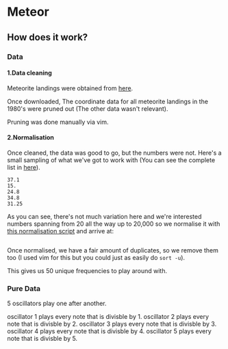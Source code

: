 # Meteor

## How does it work?

### Data

#### 1.Data cleaning

Meteorite landings were obtained from [here](https://datarepository.wolframcloud.com/resources/Meteorite-Landings).

Once downloaded, The coordinate data for all meteorite landings in the 1980's were pruned out (The other data wasn't relevant).

Pruning was done manually via vim.

#### 2.Normalisation

Once cleaned, the data was good to go, but the numbers were not. Here's a small sampling of
what we've got to work with (You can see the complete list in
[here](./meteors-1980-notes.csv)).

```
37.1
15.
24.8
34.8
31.25
```

As you can see, there's not much variation here and we're interested numbers
spanning from 20 all the way up to 20,000 so we normalise it with [this normalisation script](../code/normalise.py) and arrive at:

```

```

Once normalised, we have a fair amount of duplicates, so we remove them too (I
used vim for this but you could just as easily do `sort -u`).

This gives us 50 unique frequencies to play around with.

### Pure Data

5 oscillators play one after another.

oscillator 1 plays every note that is divisble by 1.
oscillator 2 plays every note that is divisble by 2.
oscillator 3 plays every note that is divisble by 3.
oscillator 4 plays every note that is divisble by 4.
oscillator 5 plays every note that is divisble by 5.



